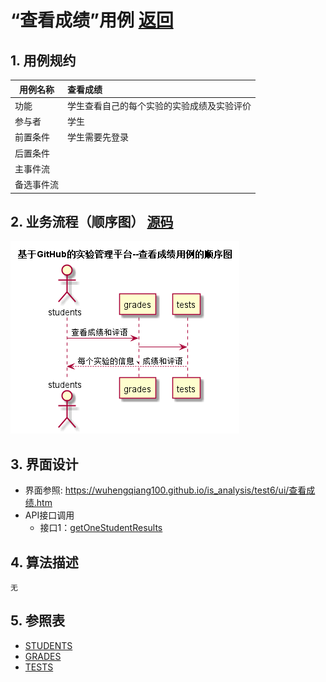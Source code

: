 ﻿
# “查看成绩”用例 [返回](../README.md)
## 1. 用例规约

|用例名称|查看成绩|
|-------|:-------------|
|功能|学生查看自己的每个实验的实验成绩及实验评价|
|参与者|学生|
|前置条件|学生需要先登录|
|后置条件| |
|主事件流| |
|备选事件流| |

## 2. 业务流程（顺序图） [源码](../src/查看成绩顺序图.puml)
![查看成绩顺序图](../images_s/查看成绩顺序图.png) 

## 3. 界面设计
- 界面参照: https://wuhengqiang100.github.io/is_analysis/test6/ui/查看成绩.htm
- API接口调用
    - 接口1：[getOneStudentResults](../接口/getOneStudentResults.md) 

## 4. 算法描述
    无
    
## 5. 参照表
- [STUDENTS](../数据库设计/数据库设计.md/#STUDENTS)
- [GRADES](../数据库设计/数据库设计.md/#GRADES)
- [TESTS](../数据库设计/数据库设计.md/#TESTS)
